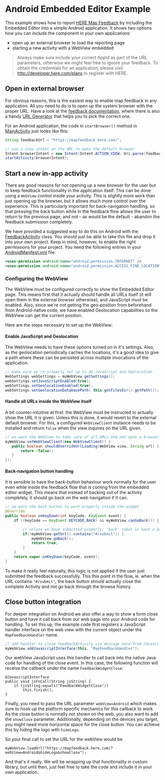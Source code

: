 # Android Embedded Editor Example

This example shows how to report [HERE Map Feedback](http://mapcreator.here.com/mapfeedback/doc/) by including the Embedded Editor into a simple Android application.
It shows two options how you can include the component in your own applications:

- open up an external browser to load the reporting page
- starting a new activity with a WebView embedded

> Always make sure include your correct AppId as part of the URL parameters, otherwise
> we might feel free to ignore your feedback. To obtain the credentials for an application,
> please visit http://developer.here.com/plans to register with HERE.

## Open in external browser

For obvious reasons, this is the easiest way to enable map feedback in any application. All you need to do is to
open up the system browser with the proper URL. Have a look at the  [feedback documentation](http://mapcreator.here.com/mapfeedback/doc/),
where there is also a handy [URL Generator](http://mapcreator.here.com/mapfeedback/doc/urlgen.html)
that helps you to pick the correct one.

For an Android application, the code in `startBrowser()` method in [MainActivity](../master/app/src/main/java/com/here/mapfeedback/examples/embeddededitorexample/MainActivity.java)
just looks like this:

``` java
String feedbackUrl = "https://mapfeedback.here.com/";

// use a view intent on the URL to open the default browser
Intent browserIntent = new Intent(Intent.ACTION_VIEW, Uri.parse(feedbackUrl));
startActivity(browserIntent);
```

## Start a new in-app activity

There are good reasons for not opening up a new browser for the user but to keep feedback
functionality in the application itself. This can be done using a `WebView` control inside your
activity. This is slightly more work than just opening up the browser, but it allows much
more control over the experience. This is particularly important for back-navigation handling, so
that pressing the back button while in the feedback flow allows the user to return to the
previous page, and not - as would be the default - abandon the feedback submission completely.

We have provided a suggested way to do this on Android with the [FeedbackActivity](../master/app/src/main/java/com/here/mapfeedback/examples/embeddededitorexample/FeedbackActivity.java)
class. You should just be able to take this file and drop it into your own project. Keep in mind,
however, to enable the right permissions for your project. You need the following entries
in your [AndroidManifest.xml](../master/app/src/main/AndroidManifest.xml) file:

```xml
<uses-permission android:name="android.permission.INTERNET" />
<uses-permission android:name="android.permission.ACCESS_FINE_LOCATION" />
```

### Configuring the WebView

The WebView must be configured correctly to show the Embedded Editor page. This means first that it
actually should handle all URLs itself (it will open them in the external browser otherwise), and
JavaScript must be enabled. Also, since we're not getting the geo-position from beforehand from
Android-native code, we have enabled Geolocation capabilities so the WebView can get the current
position.

Here are the steps necessary to set up the WebView:

#### Enable JavaScript and Geolocation

The WebView needs to have these options turned on in it's settings. Also, as the geolocation
periodically caches the locations, it's a good idea to give a path where these can be persisted
across multiple invocations of the application.

```java
// make sure we're properly set up to do JavaScript and Geolocation
WebSettings webSettings = myWebView.getSettings();
webSettings.setJavaScriptEnabled(true);
webSettings.setGeolocationEnabled(true);
webSettings.setGeolocationDatabasePath( this.getFilesDir().getPath());
```

#### Handle all URLs inside the WebView itself

A bit counter-intuitive at first: the WebView must be instructed to actually show the URL it is
given. Unless this is done, it would revert to the external default browser. For this, a configured
`WebViewClient` instance needs to be installed and return `false` when the view inquires on the
URL given.

```java
// we want the WebView to take care of all URLs and not open a browser
myWebView.setWebViewClient(new WebViewClient() {
   public boolean shouldOverrideUrlLoading(WebView view, String url) {
       return (false);
   }
});
```

#### Back-navigation button handling

It is sensible to have the back-button behaviour work normally for the user even while inside the
feedback flow that is coming from the embedded editor widget. This means that instead of backing
out of the activity completely, it should go back on the web navigation if it can.

```java
// we want the back button to work properly inside the widget
@Override
public boolean onKeyDown(int keyCode, KeyEvent event) {
    if ((keyCode == KeyEvent.KEYCODE_BACK) && myWebView.canGoBack()) {

        // unless we have submitted properly, 'back' takes us back a page in the WebView
        if(!myWebView.getUrl().contains("#/submit")) {
            myWebView.goBack();
            return true;
        }
    }
    return super.onKeyDown(keyCode, event);
}
```

To make it really feel naturally, this logic is not applied if the user just submitted the feedback
successfully. This this point in the flow, ie. when the URL contains `"#/submit"`, the back button
should actually close the complete Activity and not go back through the browse history.

## Close button integration

For deeper integration on Android we also offer a way to show a form close button and
have it call back from our web page into your Android code for handling. To set this up,
the example code first registers a JavaScript handler interface on the web view with the
current object under the `MapFeedbackHandler` name.

````java
// add handler to close FeedbackActivity via message send from Javascript:
myWebView.addJavascriptInterface(this, "MapFeedbackHandler");
````

Our webView JavaScript uses this handler to call back into the native Java code for
handling of the close event. In this case, the following function will receive the callback
under the name `FeedbackWidgetClose`:

````javav
@JavascriptInterface
public void jsFnCall(String jsString) {
    if (jsString.equals("FeedbackWidgetClose"))
        this.finish();
}
````

Finally, you need to  pass the URL parameter `webView=Android` which makes sure to hook up
the platform specific mechanics for this callback to work. As the close button is normally not
shown on the web, you also want to add the `showClose` parameter. Additionally, depending on the
devices you target, you might need more horizontal space for the close button. You can achieve
this by hiding the logo with `hideLogo`.

So your final call to set the URL for the webView would be

    myWebView.loadUrl("https://mapfeedback.here.com/?webView=Android&hideLogo&showClose");


And that's it really. We will be wrapping up that functionality in custom library, but until then,
just feel free to take the code and include it in your own application.
